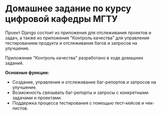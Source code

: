 # Домашнее задание по курсу цифровой кафедры МГТУ
Проект Django состоит из приложения для отслеживания проектов и задач, а также из приложения "Контроль качества" для управления тестированием продукта и отслеживания багов и запросов на улучшение.

Приложение "Контроль качества" разработано в ходе домашних заданий.

**Основные функции:**
* Создание, управление и отслеживание баг-репортов и запросов на улучшение.
* Возможность связывать баг-репорты и запросы с конкретными задачами и проектами.
* Поддержка процесса тестирования с помощью тест-кейсов и чек-листов.

